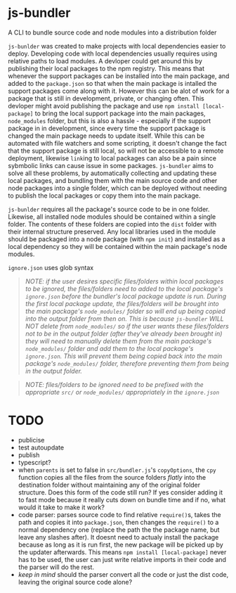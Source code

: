 # js-bundler

A CLI to bundle source code and node modules into a distribution folder

`js-bunlder` was created to make projects with local dependencies easier to deploy. Developing code with local dependencies usually requires using relative paths to load modules. A devloper could get around this by publishing their local packages to the npm registry. This means that whenever the support packages can be installed into the main package, and added to the `package.json` so that when the main package is intalled the support packages come along with it. However this can be alot of work for a package that is still in development, private, or changing often. This devloper might avoid publishing the package and use `npm install [local-package]` to bring the local support package into the main packages, `node_modules` folder, but this is also a hassle - especially if the support package in in development, since every time the support package is changed the main package needs to update itself. While this can be automated with file watchers and some scripting, it doesn't change the fact that the support package is still local, so will not be accessible to a remote deployment, likewise `link`ing to local packages can also be a pain since sybmbolic links can cause issue in some packages. `js-bundler` aims to solve all these problems, by automatically collecting and updating these local packages, and bundling them with the main source code and other node packages into a single folder, which can be deployed without needing to publish the local packages or copy them into the main package.

`js-bunlder` requires all the package's source code to be in one folder. Likewise, all installed node modules should be contained within a single folder. The contents of these folders are copied into the `dist` folder with their internal structure preserved. Any local libraries used in the module should be packaged into a node package (with `npm init`) and installed as a local dependency so they will be contained within the main package's node modules.

`ignore.json` uses glob syntax

> _NOTE: if the user desires specific files/folders within local packages to be ignored, the files/folders need to added to the local package's `ignore.json` before the bundler's local package update is run. During the first local package update, the files/folders will be brought into the main package's `node_modules/` folder so will end up being copied into the output folder from then on. This is because `js-bundler` WILL NOT delete from `node_modules/` so if the user wants these files/folders not to be in the output folder (after they've already been brought in) they will need to manually delete them from the main package's `node_modules/` folder and add them to the local package's `ignore.json`. This will prevent them being copied back into the main package's `node_modules/` folder, therefore preventing them from being in the output folder._

> _NOTE: files/folders to be ignored need to be prefixed with the appropriate `src/` or `node_modules/` appropriately in the `ignore.json`_

# TODO

- publicise
- test autoupdate
- publish
- typescript?
- when `parents` is set to false in `src/bundler.js`'s `copyOptions`, the `cpy` function copies all the files from the source folders _flatly_ into the destination folder without maintaining any of the original folder structure. Does this form of the code still run? If yes consider adding it to fast mode because it really cuts down on bundle time and if no, what would it take to make it work?
- code parser: parses source code to find relative `require()`s, takes the path and copies it into `package.json`, then changes the `require()` to a normal dependency one (replace the path the the package name, but leave any slashes after). It doesnt need to actualy install the package because as long as it is run first, the new package will be picked up by the updater afterwards. This means `npm install [local-package]` never has to be used, the user can just write relative imports in their code and the parser will do the rest.
- _keep in mind_ should the parser convert all the code or just the dist code, leaving the original source code alone?
